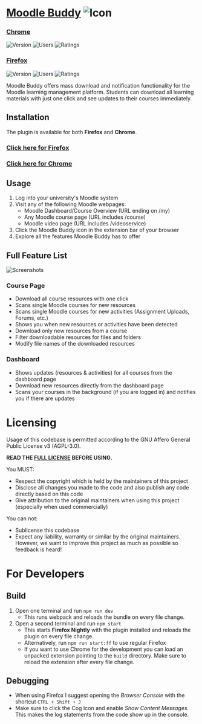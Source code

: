# [Moodle Buddy](https://moodlebuddy.com) ![Icon](extension/icons/32.png)

### [Chrome](https://chrome.google.com/webstore/detail/moodle-buddy/nomahjpllnbcpbggnpiehiecfbjmcaeo)

![Version](https://img.shields.io/chrome-web-store/v/nomahjpllnbcpbggnpiehiecfbjmcaeo)
![Users](https://img.shields.io/chrome-web-store/users/nomahjpllnbcpbggnpiehiecfbjmcaeo)
![Ratings](https://img.shields.io/chrome-web-store/rating/nomahjpllnbcpbggnpiehiecfbjmcaeo)

### [Firefox](https://addons.mozilla.org/en-US/firefox/addon/moodle-buddy/)

![Version](https://img.shields.io/amo/v/moodle-buddy)
![Users](https://img.shields.io/amo/users/moodle-buddy)
![Ratings](https://img.shields.io/amo/rating/moodle-buddy)

Moodle Buddy offers mass download and notification functionality for the Moodle learning management platform. Students can download all learning materials with just one click and see updates to their courses immediately.

## Installation

The plugin is available for both **Firefox** and **Chrome**.

### [Click here for **Firefox**](https://addons.mozilla.org/en-US/firefox/addon/moodle-buddy/)

### [Click here for **Chrome**](https://chrome.google.com/webstore/detail/moodle-buddy/nomahjpllnbcpbggnpiehiecfbjmcaeo)

## Usage

1. Log into your university's Moodle system
2. Visit any of the following Moodle webpages:
    * Moodle Dashboard/Course Overview (URL ending on /my)
    * Any Moodle course page (URL includes /course)
    * Moodle video page (URL includes /videoservice)
3. Click the Moodle Buddy icon in the extension bar of your browser
4. Explore all the features Moodle Buddy has to offer

## Full Feature List

![Screenshots](screenshots/combined.png "Course page (simple) | Course page (detailed) | Dashboard page")

### Course Page

* Download all course resources with one click
* Scans single Moodle courses for new resources
* Scans single Moodle courses for new activities (Assignment Uploads, Forums, etc.)
* Shows you when new resources or activities have been detected
* Download only new resources from a course
* Filter downloadable resources for files and folders
* Modify file names of the downloaded resources

### Dashboard

* Shows updates (resources & activities) for all courses from the dashboard page
* Download new resources directly from the dashboard page
* Scans your courses in the background (if you are logged in) and notifies you if there are updates

# Licensing

Usage of this codebase is permitted according to the GNU Affero General Public License v3 (AGPL-3.0).

**READ THE [FULL LICENSE](LICENSE) BEFORE USING.**

You MUST:
* Respect the copyright which is held by the maintainers of this project
* Disclose all changes you made to the code and also publish any code directly based on this code
* Give attribution to the original maintainers when using this project (especially when used commercially)

You can not:
* Sublicense this codebase
* Expect any liability, warranty or similar by the original maintainers. However, we want to improve this project as much as possible so feedback is heard!



# For Developers

## Build

1. Open one terminal and run `npm run dev`
   * This runs webpack and reloads the bundle on every file change.
2. Open a second terminal and run `npm start`
   * This starts **Firefox Nightly** with the plugin installed and reloads the plugin on every file change.
   * Alternatively, run `npm run start:ff` to use regular Firefox
   * If you want to use Chrome for the development you can load an unpacked extension pointing to the `build` directory. Make sure to reload the extension after every file change.

## Debugging

* When using Firefox I suggest opening the *Browser Console* with the shortcut `CTRL + Shift + J`
* Make sure to click the Cog Icon and enable *Show Content Messages*. This makes the log statements from the code show up in the console.
